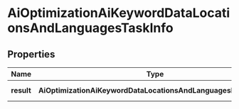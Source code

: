 # AiOptimizationAiKeywordDataLocationsAndLanguagesTaskInfo

## Properties

| Name | Type | Description | Notes |
|------------ | ------------- | ------------- | -------------|
**result** | **AiOptimizationAiKeywordDataLocationsAndLanguagesResultInfo[]** | array of results |[optional]|